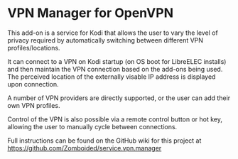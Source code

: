 VPN Manager for OpenVPN
=======================

This add-on is a service for Kodi that allows the user to vary the level of privacy required by automatically switching between different VPN profiles/locations.

It can connect to a VPN on Kodi startup (on OS boot for LibreELEC installs) and then maintain the VPN connection based on the add-ons being used. The perceived location of the externally visable IP address is displayed upon connection.

A number of VPN providers are directly supported, or the user can add their own VPN profiles.

Control of the VPN is also possible via a remote control button or hot key, allowing the user to manually cycle between connections.

Full instructions can be found on the GitHub wiki for this project at https://github.com/Zomboided/service.vpn.manager